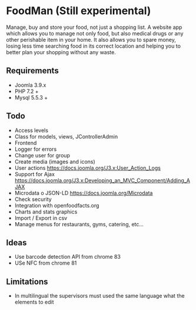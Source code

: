 # FoodMan (Still experimental)

Manage, buy and store your food, not just a shopping list.
A website app which allows you to manage not only food, but also medical drugs or any other perishable item in your home.
It also allows you to spare money, losing less time searching food in its correct location and helping you to better plan your shopping without any waste.  

Requirements
-------------
- Joomla 3.9.x
- PHP 7.2 +
- Mysql 5.5.3 +

Todo
-------------

- Access levels
- Class for models, views, JControllerAdmin
- Frontend
- Logger for errors
- Change user for group
- Create media (images and icons)
- User actions https://docs.joomla.org/J3.x:User_Action_Logs
- Support for Ajax https://docs.joomla.org/J3.x:Developing_an_MVC_Component/Adding_AJAX
- Microdata o JSON-LD https://docs.joomla.org/Microdata
- Check security
- Integration with openfoodfacts.org
- Charts and stats graphics
- Import / Export in csv
- Manage menus for restaurants, gyms, catering, etc...

Ideas
-------------

- Use barcode detection API from chrome 83
- USe NFC from chrome 81

Limitations
-------------

- In multilingual the supervisors must used the same language what the elements to edit

